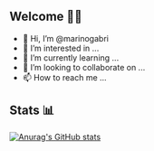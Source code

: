 ## Welcome 👋🏻
- 👋 Hi, I’m @marinogabri
- 👀 I’m interested in ...
- 🌱 I’m currently learning ...
- 💞️ I’m looking to collaborate on ...
- 📫 How to reach me ...

## Stats 📊
[![Anurag's GitHub stats](https://github-readme-stats.vercel.app/api?username=marinogabri&show_icons=true&theme=nightowl)](https://github.com/anuraghazra/github-readme-stats)


<!---
marinogabri/marinogabri is a ✨ special ✨ repository because its `README.md` (this file) appears on your GitHub profile.
You can click the Preview link to take a look at your changes.
--->
